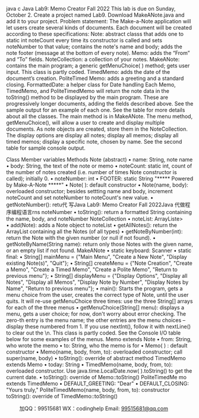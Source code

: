java c
Java Lab9: Memo Creator 
Fall 2022 
This   lab   is due on Sunday, October   2.   Create   a   project   named   Lab9.   Download   MakeANote.java   and   add   it to   your   project.
Problem statement: The   Make-a-Note application will   let   users create several   kinds   of   documents.   Each   document   will   be created according to these   specifications:
Note: abstract classs that adds one   to   static   int   noteCount   every   time   its   constructor   is   called   and   sets   noteNumber   to   that value; contains the   note's   name and   body; adds the   note footer   (message   at   the   bottom   of   every   note).
Memo: adds the   “From” and   “To” fields.
NoteCollection: a collection of your   notes.
MakeANote: contains the   main   program; a generic getMenuChoice(   )   method; gets   user   input. This   class   is   partly   coded.
TimedMemo: adds the date of the   document’s   creation.
PoliteTimed Memo: adds a greeting and   a   standard   closing.
FormattedDate: a   helper class   for   Date   handling
Each   Memo, TimedMemo, and   PoliteTimedMemo will   return the   note data   in the toString()   method to   be   displayed   by the   main   program. These are   progressively   longer documents, adding the fields   described   above.   See the   sample   output   for an   example of   each   one.
See the table for   more details about   all the   classes.
The   main   method   is   in   MakeANote. The   menu   method, getMenuChoice(), will allow a   user to   create   and   display   multiple   documents. As   note objects are created, store   them   in   the   NoteCollection. The   display   options   are   display   all   notes; display all   memos; display all timed   memos; display   a   specific   note,   chosen   by   name.   See   the   second   table   for   sample console output.



Class 
Member variables 
Methods 
Note (abstract) 
• name: String, note name 
• body: String, the text of the note or memo 
• noteCount:    static int, count of    the number of notes created (i.e. number of times Note constructor is called); initially 0. 
• noteNumber: int 
• FOOTER: static String "***** Powered by Make-A-Note *****" 
• Note( ): default constructor 
• Note(name,       body): overloaded constructor; besides settting name and body, increment noteCount and set noteNumber to noteCount's new value. 
• getNoteNumber(): retu代 写Java Lab9: Memo Creator Fall 2022Java
代做程序编程语言rns noteNumber 
• toString():       return a formatted String containing the name, body, and noteNumber 
NoteCollection 
• noteList: ArrayListe>  
• add(Note): adds a Note object to noteList 
• getAllNotes(): return the ArrayList containing all the Notes (of all types) 
• getNoteByNumber(int): return the Note with the given number (or null if not found). 
• getNoteByName(String name): return only those Notes with the given name, or an empty list if not found. 
MakeANote 
• static keyboard: Scanner 
• static final: 
• String[]                mainMenu = {"Main Menu",          "Create  a New Note", "Display existing Note(s)", "Quit"}; 
• String[]             createMenu =             {"Note Creation", "Create a Memo", "Create a Timed Memo", "Create a Polite Memo", "Return to previous menu"}; 
• String[]       displayMenu = {"Display Options",             "Display all Notes", "Display all Memos", "Display Note by Number", "Display Notes by Name",                "Return                to                previous menu"}; 
• main(): Starts the program, gets a menu choice from the user,    creates the    correct type of    Note,    until    the    user quits. It will re-use getMenuChoice three times: use the three String[] arrays for each of the three menus 
• getMenuChoice(String[] menu): displays a menu, gets a user choice; for now, don't worry about error checking. The zero-th entry is the menu name; the other entries are the menu choices – display these numbered from 1. 
If you use nextInt(), follow it with nextLine() to clear out the \n. 
This class is partly coded. See the Console I/O table below for some examples of the menus. 
Memo extends Note 
• from: String, who wrote the memo 
• to: String, who the memo is for 
• Memo( ) : default constructor 
• Memo(name, body, from, to): overloaded constructor; call super(name, body) 
• toString(): override of abstract method 
TimedMemo 
extends Memo 
• today: String 
• TimedMemo(name,          body,          from, to):             overloaded constructor.    Use java.time.LocalDate.now(    ).toString() to get the current date. 
• toString(): override of Memo::toString() 
PoliteTimedMe mo extends TimedMemo 
• DEFAULT_GREETING: "Dear" 
• DEFAULT_CLOSING: "Yours truly," 
PoliteTimedMemo(name, body, from, to): constructor toString(): override of TimedMemo::toString() 


         
加QQ：99515681  WX：codinghelp  Email: 99515681@qq.com
